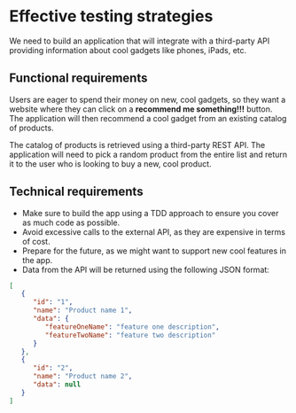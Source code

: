 # Effective testing strategies

We need to build an application that will integrate with a third-party API providing information about cool gadgets like phones, iPads, etc.

## Functional requirements
Users are eager to spend their money on new, cool gadgets, so they want a website where they can click on a **recommend me something!!!**  button. The application will then recommend a cool gadget from an existing catalog of products.

The catalog of products is retrieved using a third-party REST API. The application will need to pick a random product from the entire list and return it to the user who is looking to buy a new, cool product.

## Technical requirements
- Make sure to build the app using a TDD approach to ensure you cover as much code as possible.
- Avoid excessive calls to the external API, as they are expensive in terms of cost.
- Prepare for the future, as we might want to support new cool features in the app.
- Data from the API will be returned using the following JSON format:

```json
[
   {
      "id": "1",
      "name": "Product name 1",
      "data": {
         "featureOneName": "feature one description",
         "featureTwoName": "feature two description"
      }
   },
   {
      "id": "2",
      "name": "Product name 2",
      "data": null
   }
]
```
